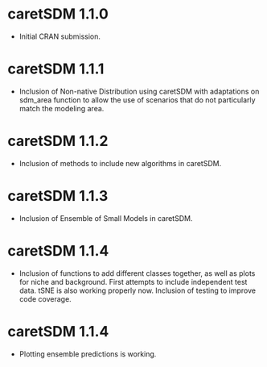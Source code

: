 # caretSDM 1.1.0

-   Initial CRAN submission.

# caretSDM 1.1.1

-   Inclusion of Non-native Distribution using caretSDM with adaptations on sdm_area function to allow the use of scenarios that do not particularly match the modeling area.

# caretSDM 1.1.2

-   Inclusion of methods to include new algorithms in caretSDM.

# caretSDM 1.1.3

-   Inclusion of Ensemble of Small Models in caretSDM.

# caretSDM 1.1.4

-   Inclusion of functions to add different classes together, as well as plots for niche and background. First attempts to include independent test data. tSNE is also working properly now. Inclusion of testing to improve code coverage.

# caretSDM 1.1.4

-   Plotting ensemble predictions is working.
